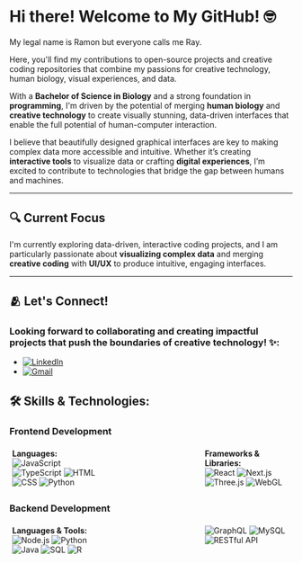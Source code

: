 # Hi there! Welcome to My GitHub! 🤓
My legal name is Ramon but everyone calls me Ray.

Here, you'll find my contributions to open-source projects and creative coding repositories that combine my passions for creative technology, human biology, visual experiences, and data.

With a **Bachelor of Science in Biology** and a strong foundation in **programming**, I'm driven by the potential of merging **human biology** and **creative technology** to create visually stunning, data-driven interfaces that enable the full potential of human-computer interaction.

I believe that beautifully designed graphical interfaces are key to making complex data more accessible and intuitive. Whether it’s creating **interactive tools** to visualize data or crafting **digital experiences**, I’m excited to contribute to technologies that bridge the gap between humans and machines.

---

## 🔍 Current Focus

I'm currently exploring data-driven, interactive coding projects, and I am particularly passionate about **visualizing complex data** and merging **creative coding** with **UI/UX** to produce intuitive, engaging interfaces. 

---

## 🫂 Let's Connect!

### Looking forward to collaborating and creating impactful projects that push the boundaries of creative technology! ✨:
- [![LinkedIn](https://img.shields.io/badge/LinkedIn-0077B5?style=for-the-badge&logo=linkedin&logoColor=white)](https://www.linkedin.com/in/ramon-gaeta-a6401a344/)
- [![Gmail](https://img.shields.io/badge/Email-%23D14836?style=for-the-badge&logo=gmail&logoColor=white)](mailto:raymondgaeta@gmail.com)

## 🛠️ Skills & Technologies:

### **Frontend Development**
<div style="display: flex; flex-wrap: wrap; justify-content: space-between;">
  <div style="width: 30%; padding: 5px;">
    <strong>Languages:</strong><br>
    <img src="https://img.shields.io/badge/JavaScript-F7DF1E?style=for-the-badge&logo=javascript&logoColor=black" alt="JavaScript">
    <img src="https://img.shields.io/badge/TypeScript-3178C6?style=for-the-badge&logo=typescript&logoColor=white" alt="TypeScript">
    <img src="https://img.shields.io/badge/HTML-E34F26?style=for-the-badge&logo=html5&logoColor=white" alt="HTML">
    <img src="https://img.shields.io/badge/CSS-1572B6?style=for-the-badge&logo=css3&logoColor=white" alt="CSS">
    <img src="https://img.shields.io/badge/Python-3776AB?style=for-the-badge&logo=python&logoColor=white" alt="Python">
  </div>
  <div style="width: 30%; padding: 5px;">
    <strong>Frameworks & Libraries:</strong><br>
    <img src="https://img.shields.io/badge/React-61DAFB?style=for-the-badge&logo=react&logoColor=black" alt="React">
    <img src="https://img.shields.io/badge/Next.js-000000?style=for-the-badge&logo=nextdotjs&logoColor=white" alt="Next.js">
    <img src="https://img.shields.io/badge/Three.js-000000?style=for-the-badge&logo=three.js&logoColor=white" alt="Three.js">
    <img src="https://img.shields.io/badge/WebGL-F24E1E?style=for-the-badge&logo=webgl&logoColor=white" alt="WebGL">
  </div>
</div>

### **Backend Development**
<div style="display: flex; flex-wrap: wrap; justify-content: space-between;">
  <div style="width: 30%; padding: 5px;">
    <strong>Languages & Tools:</strong><br>
    <img src="https://img.shields.io/badge/Node.js-339933?style=for-the-badge&logo=nodedotjs&logoColor=white" alt="Node.js">
    <img src="https://img.shields.io/badge/Python-3776AB?style=for-the-badge&logo=python&logoColor=white" alt="Python">
    <img src="https://img.shields.io/badge/Java-007396?style=for-the-badge&logo=java&logoColor=white" alt="Java">
    <img src="https://img.shields.io/badge/SQL-003B57?style=for-the-badge&logo=sqlite&logoColor=white" alt="SQL">
    <img src="https://img.shields.io/badge/R-276DC3?style=for-the-badge&logo=r&logoColor=white" alt="R">
  </div>
  <div style="width: 30%; padding: 5px;">
    <img src="https://img.shields.io/badge/GraphQL-E10098?style=for-the-badge&logo=graphql&logoColor=white" alt="GraphQL">
    <img src="https://img.shields.io/badge/MySQL-4479A1?style=for-the-badge&logo=mysql&logoColor=white" alt="MySQL">
    <img src="https://img.shields.io/badge/RESTful_API-005571?style=for-the-badge&logo=api&logoColor=white" alt="RESTful API">
  </div>
</div>
